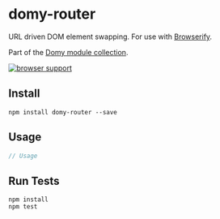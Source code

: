 # domy-router
 
URL driven DOM element swapping. For use with [Browserify](http://browserify.org).

Part of the [Domy module collection](https://github.com/scottcorgan/domy).

[![browser support](https://ci.testling.com/scottcorgan/domy-router.png)](https://ci.testling.com/scottcorgan/domy-router)
 
 
## Install
 
```
npm install domy-router --save
```
 
## Usage
 
```js
// Usage
```
 
## Run Tests
 
```
npm install
npm test
```